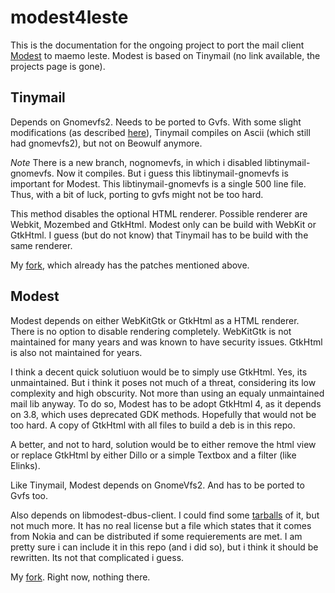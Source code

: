 # modest4leste

This is the documentation for the ongoing project to port the mail client [Modest](https://github.com/lexborisov/Modest) to maemo leste. Modest is based on Tinymail (no link available, the projects page is gone).

## Tinymail

Depends on Gnomevfs2. Needs to be ported to Gvfs. With some slight modifications (as described [here](https://github.com/maemo-leste/bugtracker/issues/207)), Tinymail compiles on Ascii (which still had gnomevfs2), but not on Beowulf anymore.

*Note* There is a new branch, nognomevfs, in which i disabled libtinymail-gnomevfs. Now it compiles. But i guess this libtinymail-gnomevfs is important for Modest. This libtinymail-gnomevfs is a single 500 line file. Thus, with a bit of luck, porting to gvfs might not be too hard.

This method disables the optional HTML renderer. Possible renderer are Webkit, Mozembed and GtkHtml. Modest only can be build with WebKit or GtkHtml. I guess (but do not know) that Tinymail has to be build with the same renderer.

My [fork](https://github.com/0mark/tinymail), which already has the patches mentioned above.

## Modest

Modest depends on either WebKitGtk or GtkHtml as a HTML renderer. There is no option to disable rendering completely. WebKitGtk is not maintained for many years and was known to have security issues. GtkHtml is also not maintained for years. 

I think a decent quick solutiuon would be to simply use GtkHtml. Yes, its unmaintained. But i think it poses not much of a threat, considering its low complexity and high obscurity. Not more than using an equaly unmaintained mail lib anyway. To do so, Modest has to be adopt GtkHtml 4, as it depends on 3.8, which uses deprecated GDK methods. Hopefully that would not be too hard. A copy of GtkHtml with all files to build a deb is in this repo.

A better, and not to hard, solution would be to either remove the html view or replace GtkHtml by either Dillo or a simple Textbox and a filter (like Elinks).

Like Tinymail, Modest depends on GnomeVfs2. And has to be ported to Gvfs too.

Also depends on libmodest-dbus-client. I could find some [tarballs](http://maemo.muarf.org/apt-mirror/mirror/repository.maemo.org/pool/maemo5.0/free/libm/libmodest-dbus-client/) of it, but not much more. It has no real license but a file which states that it comes from Nokia and can be distributed if some requierements are met. I am pretty sure i can include it in this repo (and i did so), but i think it should be rewritten. Its not that complicated i guess.

My [fork](https://github.com/0mark/modest). Right now, nothing there.
